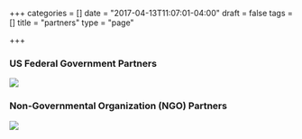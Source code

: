 +++
categories = []
date = "2017-04-13T11:07:01-04:00"
draft = false
tags = []
title = "partners"
type = "page"

+++


### US Federal Government Partners

![](/GCTC/uploads/2017/05/05/20170505%20GCTC%202016_2017%20Federal%20Partners-1.png)

### Non-Governmental Organization (NGO) Partners

![](/GCTC/uploads/2017/05/05/20170505%20GCTC%202016_2017%20NGO%20Partners.png)

